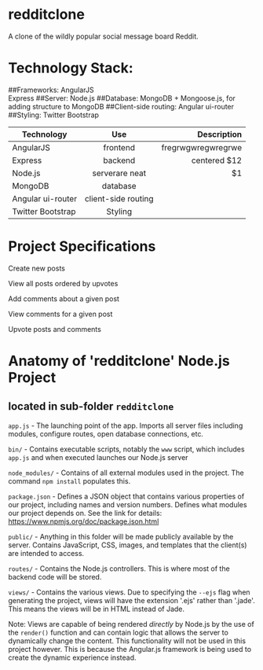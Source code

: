 # redditclone
A clone of the wildly popular social message board Reddit. 
<br>
# Technology Stack:
##Frameworks:
AngularJS
<br>
Express
##Server:
Node.js
##Database:
MongoDB + Mongoose.js, for adding structure to MongoDB
##Client-side routing:
Angular ui-router
<br>
##Styling:
Twitter Bootstrap

| Technology    	| Use           	  | Description      |
| ------------------|:-------------------:| ----------------:|
| AngularJS     	| frontend 			  |fregrwgwregwregrwe|
| Express   		| backend 			  | centered     $12 |
| Node.js 			| serverare neat      |    $1 			 |
| MongoDB			| database			  |					 |
| Angular ui-router | client-side routing |					 |
| Twitter Bootstrap | Styling			  |					 |


# Project Specifications

Create new posts

View all posts ordered by upvotes

Add comments about a given post

View comments for a given post

Upvote posts and comments

# Anatomy of 'redditclone' Node.js Project
## located in sub-folder `redditclone`
`app.js` - The launching point of the app. Imports all server files
including modules, configure routes, open database connections, etc.

`bin/` - Contains executable scripts, notably the `www` script, which
includes `app.js` and when executed launches our Node.js server

`node_modules/` - Contains of all external modules used in the project.
The command `npm install` populates this.

`package.json` - Defines a JSON object that contains various properties
of our project, including names and version numbers.
Defines what modules our project depends on. See the link for details:
https://www.npmjs.org/doc/package.json.html

`public/` - Anything in this folder will be made publicly available by
the server. Contains JavaScript, CSS, images, and templates that
the client(s) are intended to access.

`routes/` - Contains the Node.js controllers. This is where most of the
backend code will be stored.

`views/` - Contains the various views. Due to specifying the `--ejs` flag
when generating the project, views will have the extension '.ejs' rather
than '.jade'. This means the views will be in HTML instead of Jade.

Note: Views are capable of being rendered <i>directly</i> by Node.js
by the use of the `render()` function and can contain logic that allows
the server to dynamically change the content. This functionality will
not be used in this project however. This is because the Angular.js
framework is being used to create the dynamic experience instead.
